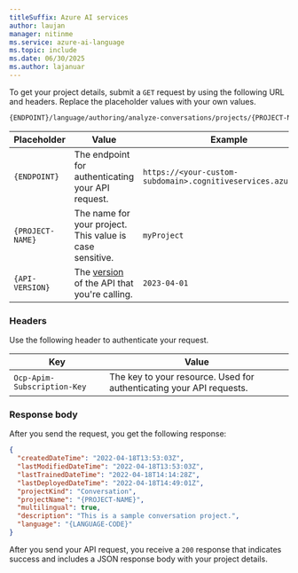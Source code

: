 ```yaml
---
titleSuffix: Azure AI services
author: laujan
manager: nitinme
ms.service: azure-ai-language
ms.topic: include
ms.date: 06/30/2025
ms.author: lajanuar
---
```



To get your project details, submit a `GET` request by using the following URL and headers. Replace the placeholder values with your own values.

```rest
{ENDPOINT}/language/authoring/analyze-conversations/projects/{PROJECT-NAME}?api-version={API-VERSION}
```

|Placeholder  |Value  | Example |
|---------|---------|---------|
|`{ENDPOINT}`     | The endpoint for authenticating your API request.   | `https://<your-custom-subdomain>.cognitiveservices.azure.com` |
|`{PROJECT-NAME}`     | The name for your project. This value is case sensitive.  | `myProject` |
|`{API-VERSION}`     | The [version](../../../concepts/model-lifecycle.md#api-versions) of the API that you're calling. | `2023-04-01` |

### Headers

Use the following header to authenticate your request.

|Key|Value|
|--|--|
|`Ocp-Apim-Subscription-Key`| The key to your resource. Used for authenticating your API requests.|

### Response body

After you send the request, you get the following response:

```json
{
  "createdDateTime": "2022-04-18T13:53:03Z",
  "lastModifiedDateTime": "2022-04-18T13:53:03Z",
  "lastTrainedDateTime": "2022-04-18T14:14:28Z",
  "lastDeployedDateTime": "2022-04-18T14:49:01Z",
  "projectKind": "Conversation",
  "projectName": "{PROJECT-NAME}",
  "multilingual": true,
  "description": "This is a sample conversation project.",
  "language": "{LANGUAGE-CODE}"
}
```

After you send your API request, you receive a `200` response that indicates success and includes a JSON response body with your project details.
